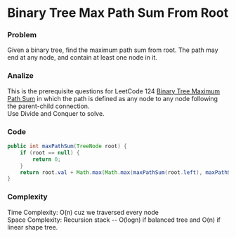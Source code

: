 # Binary Tree Max Path Sum From Root

### Problem
Given a binary tree, find the maximum path sum from root. The path may end at any node, and contain at least one node in it.

### Analize
This is the prerequisite questions for LeetCode 124 [Binary Tree Maximum Path Sum](https://leetcode.com/problems/binary-tree-maximum-path-sum/description/) in which the path is defined as any node to any node following the parent-child connection.  
Use Divide and Conquer to solve.  

### Code
```java
public int maxPathSum(TreeNode root) {
	if (root == null) {
		return 0;
	}
	return root.val + Math.max(Math.max(maxPathSum(root.left), maxPathSum(root.right)), 0);
}
```

### Complexity
Time Complexity: O(n) cuz we traversed every node  
Space Complexity: Recursion stack -- O(logn) if balanced tree and O(n) if linear shape tree.